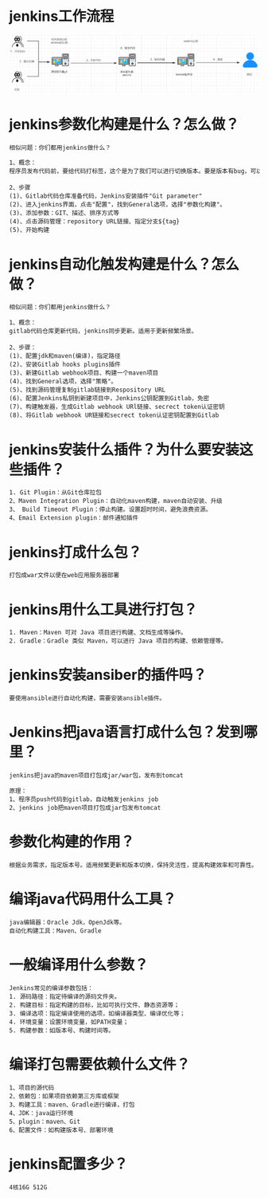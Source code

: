 # jenkins工作流程

![image-20230424212405096](assets/Jenkins/image-20230424212405096.png)

# jenkins参数化构建是什么？怎么做？

```http
相似问题：你们都用jenkins做什么？
```

```txt
1、概念：
程序员发布代码前，要给代码打标签，这个是为了我们可以进行切换版本。要是版本有bug，可以进行版本回退。

2、步骤
(1)、Gitlab代码仓库准备代码，Jenkins安装插件"Git parameter"
(2)、进入jenkins界面，点击"配置"，找到General选项，选择"参数化构建"。
(3)、添加参数：GIT、描述、排序方式等
(4)、点击源码管理：repository URL链接、指定分支${tag}
(5)、开始构建
```

# jenkins自动化触发构建是什么？怎么做？

```http
相似问题：你们都用jenkins做什么？
```

```
1、概念：
gitlab代码仓库更新代码，jenkins同步更新。适用于更新频繁场景。

2、步骤：
(1)、配置jdk和maven(编译)，指定路径
(2)、安装Gitlab hooks plugins插件
(3)、新建Gitlab webhook项目、构建一个maven项目
(4)、找到General选项，选择"策略"。
(5)、找到源码管理复制gitlab链接到Respository URL
(6)、配置Jenkins私钥到新建项目中，Jenkins公钥配置到Gitlab，免密
(7)、构建触发器，生成Gitlab webhook URl链接、secrect token认证密钥
(8)、将Gitlab webhook UR链接和secrect token认证密钥配置到Gitlab
```

# jenkins安装什么插件？为什么要安装这些插件？

```
1. Git Plugin：从Git仓库拉包
2、Maven Integration Plugin：自动化maven构建，maven自动安装、升级
3、 Build Timeout Plugin：停止构建。设置超时时间，避免浪费资源。
4、Email Extension plugin：邮件通知插件
```

# jenkins打成什么包？

```
打包成war文件以便在web应用服务器部署
```

# jenkins用什么工具进行打包？

```
1. Maven：Maven 可对 Java 项目进行构建、文档生成等操作。
2. Gradle：Gradle 类似 Maven，可以进行 Java 项目的构建、依赖管理等。
```

# jenkins安装ansiber的插件吗？

```
要使用ansible进行自动化构建，需要安装ansible插件。
```

# Jenkins把java语言打成什么包？发到哪里？

```
jenkins把java的maven项目打包成jar/war包，发布到tomcat
```

```
原理：
1、程序员push代码到gitlab，自动触发jenkins job
2、jenkins job把maven项目打包成jar包发布tomcat
```

# 参数化构建的作用？

```
根据业务需求，指定版本号。适用频繁更新和版本切换，保持灵活性，提高构建效率和可靠性。
```

# 编译java代码用什么工具？

```
java编辑器：Oracle Jdk，OpenJdk等。
自动化构建工具：Maven、Gradle
```

# 一般编译用什么参数？

```
Jenkins常见的编译参数包括：
1. 源码路径：指定待编译的源码文件夹。
2. 构建目标：指定构建的目标，比如可执行文件、静态资源等；
3. 编译选项：指定编译使用的选项，如编译器类型、编译优化等；
4. 环境变量：设置环境变量，如PATH变量；
5. 构建参数：如版本号、构建时间等。
```

# 编译打包需要依赖什么文件？

```
1、项目的源代码
2、依赖包：如果项目依赖第三方库或框架
3、构建工具：maven、Gradle进行编译，打包
4、JDK：java运行环境
5、plugin：maven、Git
6、配置文件：如构建版本号、部署环境
```

# jenkins配置多少？

```
4核16G 512G
```

